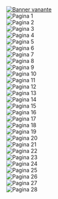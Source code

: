<div class="flex tw-qw" style="opacity: 1; margin-right: 0px;"><div></div><a class="flex tw-as tw-rl tw-vp tw-dea" rel="noopener noreferrer" href="/manga/27570/venante"><img alt="Banner vanante" class="tw-zba" src="https://black.slimeread.com/users/115/1739319177044-banner_Venante.png" style="filter: invert(0);"></a><div></div><div class="flex tw-as tw-rl tw-vp tw-dea"><img alt="Pagina 1 " class="tw-zba tw-hm filter  " src="https://black.slimeread.com/56ba9bf3-2d9f-43a9-b041-635fc8afae10/95209d1e-82d9-4f0f-8bc3-b5ba493ce904/_11139_94_0.png" style="filter: invert(0);"></div><div class="flex tw-as tw-rl tw-vp tw-dea"><img alt="Pagina 2 " class="tw-zba tw-hm filter  " src="https://black.slimeread.com/56ba9bf3-2d9f-43a9-b041-635fc8afae10/95209d1e-82d9-4f0f-8bc3-b5ba493ce904/_11139_94_1.png" style="filter: invert(0);"></div><div class="flex tw-as tw-rl tw-vp tw-dea"><img alt="Pagina 3 " class="tw-zba tw-hm filter  " src="https://black.slimeread.com/56ba9bf3-2d9f-43a9-b041-635fc8afae10/95209d1e-82d9-4f0f-8bc3-b5ba493ce904/_11139_94_2.png" style="filter: invert(0);"></div><div class="flex tw-as tw-rl tw-vp tw-dea"><img alt="Pagina 4 " class="tw-zba tw-hm filter  " src="https://black.slimeread.com/56ba9bf3-2d9f-43a9-b041-635fc8afae10/95209d1e-82d9-4f0f-8bc3-b5ba493ce904/_11139_94_3.png" style="filter: invert(0);"></div><div class="flex tw-as tw-rl tw-vp tw-dea"><img alt="Pagina 5 " class="tw-zba tw-hm filter  " src="https://black.slimeread.com/56ba9bf3-2d9f-43a9-b041-635fc8afae10/95209d1e-82d9-4f0f-8bc3-b5ba493ce904/_11139_94_4.png" style="filter: invert(0);"></div><div class="flex tw-as tw-rl tw-vp tw-dea"><img alt="Pagina 6 " class="tw-zba tw-hm filter  " src="https://black.slimeread.com/56ba9bf3-2d9f-43a9-b041-635fc8afae10/95209d1e-82d9-4f0f-8bc3-b5ba493ce904/_11139_94_5.png" style="filter: invert(0);"></div><div class="flex tw-as tw-rl tw-vp tw-dea"><img alt="Pagina 7 " class="tw-zba tw-hm filter  " src="https://black.slimeread.com/56ba9bf3-2d9f-43a9-b041-635fc8afae10/95209d1e-82d9-4f0f-8bc3-b5ba493ce904/_11139_94_6.png" style="filter: invert(0);"></div><div class="flex tw-as tw-rl tw-vp tw-dea"><img alt="Pagina 8 " class="tw-zba tw-hm filter  " src="https://black.slimeread.com/56ba9bf3-2d9f-43a9-b041-635fc8afae10/95209d1e-82d9-4f0f-8bc3-b5ba493ce904/_11139_94_7.png" style="filter: invert(0);"></div><div class="flex tw-as tw-rl tw-vp tw-dea"><img alt="Pagina 9 " class="tw-zba tw-hm filter  " src="https://black.slimeread.com/56ba9bf3-2d9f-43a9-b041-635fc8afae10/95209d1e-82d9-4f0f-8bc3-b5ba493ce904/_11139_94_8.png" style="filter: invert(0);"></div><div class="flex tw-as tw-rl tw-vp tw-dea"><img alt="Pagina 10 " class="tw-zba tw-hm filter  " src="https://black.slimeread.com/56ba9bf3-2d9f-43a9-b041-635fc8afae10/95209d1e-82d9-4f0f-8bc3-b5ba493ce904/_11139_94_9.png" style="filter: invert(0);"></div><div class="flex tw-as tw-rl tw-vp tw-dea"><img alt="Pagina 11 " class="tw-zba tw-hm filter  " src="https://black.slimeread.com/56ba9bf3-2d9f-43a9-b041-635fc8afae10/95209d1e-82d9-4f0f-8bc3-b5ba493ce904/_11139_94_10.png" style="filter: invert(0);"></div><div class="flex tw-as tw-rl tw-vp tw-dea"><img alt="Pagina 12 " class="tw-zba tw-hm filter  " src="https://black.slimeread.com/56ba9bf3-2d9f-43a9-b041-635fc8afae10/95209d1e-82d9-4f0f-8bc3-b5ba493ce904/_11139_94_11.png" style="filter: invert(0);"></div><div class="flex tw-as tw-rl tw-vp tw-dea"><img alt="Pagina 13 " class="tw-zba tw-hm filter  " src="https://black.slimeread.com/56ba9bf3-2d9f-43a9-b041-635fc8afae10/95209d1e-82d9-4f0f-8bc3-b5ba493ce904/_11139_94_12.png" style="filter: invert(0);"></div><div class="flex tw-as tw-rl tw-vp tw-dea"><img alt="Pagina 14 " class="tw-zba tw-hm filter  " src="https://black.slimeread.com/56ba9bf3-2d9f-43a9-b041-635fc8afae10/95209d1e-82d9-4f0f-8bc3-b5ba493ce904/_11139_94_13.png" style="filter: invert(0);"></div><div class="flex tw-as tw-rl tw-vp tw-dea"><img alt="Pagina 15 " class="tw-zba tw-hm filter  " src="https://black.slimeread.com/56ba9bf3-2d9f-43a9-b041-635fc8afae10/95209d1e-82d9-4f0f-8bc3-b5ba493ce904/_11139_94_14.png" style="filter: invert(0);"></div><div class="flex tw-as tw-rl tw-vp tw-dea"><img alt="Pagina 16 " class="tw-zba tw-hm filter  " src="https://black.slimeread.com/56ba9bf3-2d9f-43a9-b041-635fc8afae10/95209d1e-82d9-4f0f-8bc3-b5ba493ce904/_11139_94_15.png" style="filter: invert(0);"></div><div class="flex tw-as tw-rl tw-vp tw-dea"><img alt="Pagina 17 " class="tw-zba tw-hm filter  " src="https://black.slimeread.com/56ba9bf3-2d9f-43a9-b041-635fc8afae10/95209d1e-82d9-4f0f-8bc3-b5ba493ce904/_11139_94_16.png" style="filter: invert(0);"></div><div class="flex tw-as tw-rl tw-vp tw-dea"><img alt="Pagina 18 " class="tw-zba tw-hm filter  " src="https://black.slimeread.com/56ba9bf3-2d9f-43a9-b041-635fc8afae10/95209d1e-82d9-4f0f-8bc3-b5ba493ce904/_11139_94_17.png" style="filter: invert(0);"></div><div class="flex tw-as tw-rl tw-vp tw-dea"><img alt="Pagina 19 " class="tw-zba tw-hm filter  " src="https://black.slimeread.com/56ba9bf3-2d9f-43a9-b041-635fc8afae10/95209d1e-82d9-4f0f-8bc3-b5ba493ce904/_11139_94_18.png" style="filter: invert(0);"></div><div class="flex tw-as tw-rl tw-vp tw-dea"><img alt="Pagina 20 " class="tw-zba tw-hm filter  " src="https://black.slimeread.com/56ba9bf3-2d9f-43a9-b041-635fc8afae10/95209d1e-82d9-4f0f-8bc3-b5ba493ce904/_11139_94_19.png" style="filter: invert(0);"></div><div class="flex tw-as tw-rl tw-vp tw-dea"><img alt="Pagina 21 " class="tw-zba tw-hm filter  " src="https://black.slimeread.com/56ba9bf3-2d9f-43a9-b041-635fc8afae10/95209d1e-82d9-4f0f-8bc3-b5ba493ce904/_11139_94_20.png" style="filter: invert(0);"></div><div class="flex tw-as tw-rl tw-vp tw-dea"><img alt="Pagina 22 " class="tw-zba tw-hm filter  " src="https://black.slimeread.com/56ba9bf3-2d9f-43a9-b041-635fc8afae10/95209d1e-82d9-4f0f-8bc3-b5ba493ce904/_11139_94_21.png" style="filter: invert(0);"></div><div class="flex tw-as tw-rl tw-vp tw-dea"><img alt="Pagina 23 " class="tw-zba tw-hm filter  " src="https://black.slimeread.com/56ba9bf3-2d9f-43a9-b041-635fc8afae10/95209d1e-82d9-4f0f-8bc3-b5ba493ce904/_11139_94_22.png" style="filter: invert(0);"></div><div class="flex tw-as tw-rl tw-vp tw-dea"><img alt="Pagina 24 " class="tw-zba tw-hm filter  " src="https://black.slimeread.com/56ba9bf3-2d9f-43a9-b041-635fc8afae10/95209d1e-82d9-4f0f-8bc3-b5ba493ce904/_11139_94_23.png" style="filter: invert(0);"></div><div class="flex tw-as tw-rl tw-vp tw-dea"><img alt="Pagina 25 " class="tw-zba tw-hm filter  " src="https://black.slimeread.com/56ba9bf3-2d9f-43a9-b041-635fc8afae10/95209d1e-82d9-4f0f-8bc3-b5ba493ce904/_11139_94_24.jpg" style="filter: invert(0);"></div><div class="flex tw-as tw-rl tw-vp tw-dea"><img alt="Pagina 26 " class="tw-zba tw-hm filter  " src="https://black.slimeread.com/56ba9bf3-2d9f-43a9-b041-635fc8afae10/95209d1e-82d9-4f0f-8bc3-b5ba493ce904/_11139_94_25.png" style="filter: invert(0);"></div><div class="flex tw-as tw-rl tw-vp tw-dea"><img alt="Pagina 27 " class="tw-zba tw-hm filter  " src="https://black.slimeread.com/56ba9bf3-2d9f-43a9-b041-635fc8afae10/95209d1e-82d9-4f0f-8bc3-b5ba493ce904/_11139_94_26.png" style="filter: invert(0);"></div><div class="flex tw-as tw-rl tw-vp tw-dea"><img alt="Pagina 28 " class="tw-zba tw-hm filter  " src="https://black.slimeread.com/56ba9bf3-2d9f-43a9-b041-635fc8afae10/95209d1e-82d9-4f0f-8bc3-b5ba493ce904/_11139_94_27.png" style="filter: invert(0);"></div></div>